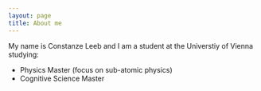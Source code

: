 ```yaml
---
layout: page
title: About me
---
```


My name is Constanze Leeb and I am a student at the Universtiy of Vienna studying:
 
 - Physics Master (focus on sub-atomic physics)
 - Cognitive Science Master 


